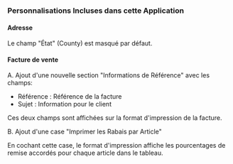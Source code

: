 ### Personnalisations Incluses dans cette Application

#### Adresse

Le champ "État" (County) est masqué par défaut.

#### Facture de vente

A. Ajout d'une nouvelle section "Informations de Référence" avec les champs:

- Référence : Référence de la facture
- Sujet : Information pour le client

Ces deux champs sont affichées sur la format d'impression de la facture.


B. Ajout d'une case "Imprimer les Rabais par Article"

En cochant cette case, le format d'impression affiche les pourcentages de remise accordés pour chaque article dans le tableau.
